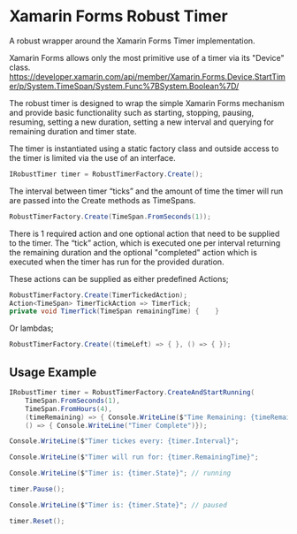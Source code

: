 # Xamarin Forms Robust Timer
A robust wrapper around the Xamarin Forms Timer implementation.

Xamarin Forms allows only the most primitive use of a timer via its "Device" class. 
https://developer.xamarin.com/api/member/Xamarin.Forms.Device.StartTimer/p/System.TimeSpan/System.Func%7BSystem.Boolean%7D/

The robust timer is designed to wrap the simple Xamarin Forms mechanism and provide basic functionality such as starting, stopping, pausing, resuming, setting a new duration, setting a new interval and querying for remaining duration and timer state.

The timer is instantiated using a static factory class and outside access to the timer is limited via the use of an interface.
```C#
IRobustTimer timer = RobustTimerFactory.Create();
```

The interval between timer “ticks” and the amount of time the timer will run are passed into the Create methods as TimeSpans.
```C#
RobustTimerFactory.Create(TimeSpan.FromSeconds(1));
```

There is 1 required action and one optional action that need to be supplied to the timer. The “tick” action, which is executed one per interval returning the remaining duration and the optional "completed" action which is executed when the timer has run for the provided duration.

These actions can be supplied as either predefined Actions;
```C#
RobustTimerFactory.Create(TimerTickedAction);
Action<TimeSpan> TimerTickAction => TimerTick;
private void TimerTick(TimeSpan remainingTime) {    }
```

Or lambdas;
```C#
RobustTimerFactory.Create((timeLeft) => { }, () => { }); 
```

## Usage Example
```C#
IRobustTimer timer = RobustTimerFactory.CreateAndStartRunning(
    TimeSpan.FromSeconds(1),
    TimeSpan.FromHours(4),
    (timeRemaining) => { Console.WriteLine($"Time Remaining: {timeRemaining}") },
    () => { Console.WriteLine("Timer Complete")});

Console.WriteLine($"Timer tickes every: {timer.Interval}";

Console.WriteLine($"Timer will run for: {timer.RemainingTime}";

Console.WriteLine($"Timer is: {timer.State}"; // running

timer.Pause();

Console.WriteLine($"Timer is: {timer.State}"; // paused

timer.Reset();
```
